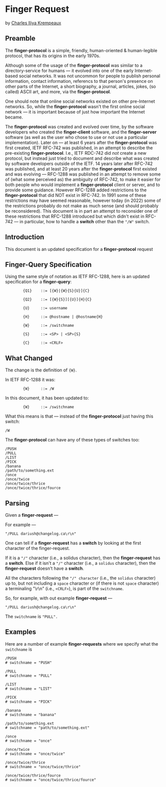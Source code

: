 # Finger Request
by [Charles Iliya Krempeaux](http://changelog.ca/)

## Preamble

The **finger-protocol** is a simple, friendly, human-oriented & human-legible protocol, that has its origins in the early 1970s.

Although some of the usage of the **finger-protocol** was similar to a directory-service for humans — it evolved into one of the early Internet-based social networks.
It was not uncommon for people to publish personal information, contact information, referencs to that person's presence on other parts of the Internet, a short biography, a journal, articles, jokes, (so called) ASCII art, and more, via the **finger-protocol**.

One should note that online social networks existed on other pre-Internet networks.
So, while the **finger-protocol** wasn't the first online social network — it is important because of just how important the Internet became.

The **finger-protocol** was created and evolved over time, by the software developers who created the **finger-client** software, and the **finger-server** software (as well as the user who chose to use or not use a particular implementation).
Later on — at least 6 years after the **finger-protocol** was first created, IETF RFC-742 was published, in an attempt to describe the pre-existing **finger-protocol**.
I.e., IETF RDC-742 did _not_ create a new protocol, but instead just tried to document and describe what was created by software developers outside of the IETF.
14 years later after RFC-742 was published, and at least 20 years after the **finger-protocol** first existed and was evolving — RFC-1288 was published in an attempt to remove some of (what some perceived as) the ambiguity of RFC-742, to make it easier for both people who would implement a **finger-protocol** client or server, and to provide some guidance.
However RFC-1288 added restrictions to the **finger-protocol** that did NOT exist in RFC-742.
In 1991 some of these restrictions may have seemed reasonable, however today (in 2022) some of the restrictions probably do not make as much sense (and should probably be reconsidered). This document is in part an attempt to reconsider one of these restrictions that RFC-1288 introduced but which didn't exist in RFC-742 — in particular, how to handle a **switch** other than the `"/W"` switch.

## Introduction

This document is an updated specification for a **finger-protocol** request

## Finger-Query Specification

Using the same style of notation as IETF RFC-1288, here is an updated specification for a **finger-query**:
```
        {Q1}    ::= [{W}|{W}{S}{U}]{C}

        {Q2}    ::= [{W}{S}][{U}]{H}{C}

        {U}     ::= username

        {H}     ::= @hostname | @hostname{H}

        {W}     ::= /switchname

        {S}     ::= <SP> | <SP>{S}

        {C}     ::= <CRLF>
```

## What Changed

The change is the definition of `{W}`.

In IETF RFC-1288 it was:
```
        {W}     ::= /W
```

In this document, it has been updated to:
```
        {W}     ::= /switchname
```

What this means is that — instead of the **finger-protocol** just having this switch:
```
/W
```

The **finger-protocol**  can have any of these types of switches too:
```
/PUSH
/PULL
/LIST
/PICK
/banana
/path/to/something.ext
/once
/once/twice
/once/twice/thrice
/once/twice/thrice/fource
```

## Parsing

Given a **finger-request** —

For example —
```
"/PULL dariush@changelog.ca\r\n"
```

One can tell if a **finger-request** has a **switch** by looking at the first character of the finger-request.

If it is a `"/"` character (i.e., a solidus character), then the **finger-request** has a **switch**.
Else if it isn't a `"/"` character (i.e., a `solidus` character), then the **finger-request** doesn't have a **switch**.

All the characters following the `"/" character` (i.e., the `solidus` character) up to, but not including a `space` character or (if there is not `space` character) a terminaling "\r\n" (i.e., `<CRLF>`), is part of the `switchname`.

So, for example, with out example **finger-request** —
```
"/PULL dariush@changelog.ca\r\n"     
```

The `switchname` is `"PULL".`

## Examples

Here are a number of example **finger-requests** where we specify what the `switchname` is

```
/PUSH
# switchname = "PUSH"

/PULL
# switchname = "PULL"

/LIST
# switchname = "LIST"

/PICK
# switchname = "PICK"

/banana
# switchname = "banana"

/path/to/something.ext
# switchname = "path/to/something.ext"

/once
# switchname = "once"

/once/twice
# switchname = "once/twice"

/once/twice/thrice
# switchname = "once/twice/thrice"

/once/twice/thrice/fource
# switchname = "once/twice/thrice/fource"
```
